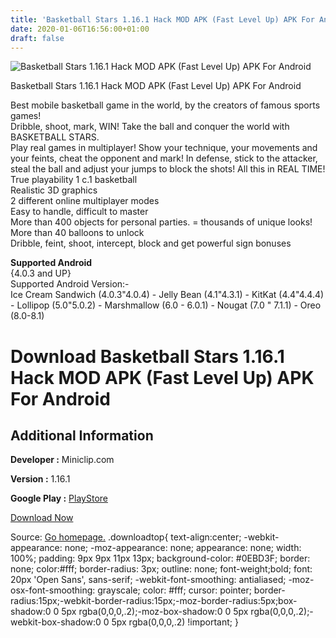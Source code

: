 ```yaml
---
title: 'Basketball Stars 1.16.1 Hack MOD APK (Fast Level Up) APK For Android'
date: 2020-01-06T16:56:00+01:00
draft: false
---
```


![Basketball Stars 1.16.1 Hack MOD APK (Fast Level Up) APK For Android](https://i1.wp.com/apkhome.net/wp-content/uploads/2018/06/Basketball-Stars-1.16.1.png "Basketball Stars 1.16.1 Hack MOD APK (Fast Level Up) APK For Android")

  

Basketball Stars 1.16.1 Hack MOD APK (Fast Level Up) APK For Android

Best mobile basketball game in the world, by the creators of famous sports games!  
Dribble, shoot, mark, WIN! Take the ball and conquer the world with BASKETBALL STARS.  
Play real games in multiplayer! Show your technique, your movements and your feints, cheat the opponent and mark! In defense, stick to the attacker, steal the ball and adjust your jumps to block the shots! All this in REAL TIME!  
True playability 1 c.1 basketball  
Realistic 3D graphics  
2 different online multiplayer modes  
Easy to handle, difficult to master  
More than 400 objects for personal parties. = thousands of unique looks!  
More than 40 balloons to unlock  
Dribble, feint, shoot, intercept, block and get powerful sign bonuses

**Supported Android**  
{4.0.3 and UP}  
Supported Android Version:-  
Ice Cream Sandwich (4.0.3"4.0.4) - Jelly Bean (4.1"4.3.1) - KitKat (4.4"4.4.4) - Lollipop (5.0"5.0.2) - Marshmallow (6.0 - 6.0.1) - Nougat (7.0 " 7.1.1) - Oreo (8.0-8.1)

Download Basketball Stars 1.16.1 Hack MOD APK (Fast Level Up) APK For Android
=============================================================================

Additional Information
----------------------

**Developer :** Miniclip.com

**Version :** 1.16.1

**Google Play :** [PlayStore](https://play.google.com/store/apps/details?id=com.miniclip.basketballstars)

  

[Download Now](https://store4app.co/post/basketball-stars-1-16-1-hack-mod-apk-fast-level-up-apk-for-android_1573672045)

  
Source: [Go homepage.](https://store4app.co/post/basketball-stars-1-16-1-hack-mod-apk-fast-level-up-apk-for-android_1573672045) .downloadtop{ text-align:center; -webkit-appearance: none; -moz-appearance: none; appearance: none; width: 100%; padding: 9px 9px 11px 13px; background-color: #0EBD3F; border: none; color:#fff; border-radius: 3px; outline: none; font-weight;bold; font: 20px 'Open Sans', sans-serif; -webkit-font-smoothing: antialiased; -moz-osx-font-smoothing: grayscale; color: #fff; cursor: pointer; border-radius:15px;-webkit-border-radius:15px;-moz-border-radius:5px;box-shadow:0 0 5px rgba(0,0,0,.2);-moz-box-shadow:0 0 5px rgba(0,0,0,.2);-webkit-box-shadow:0 0 5px rgba(0,0,0,.2) !important; }
